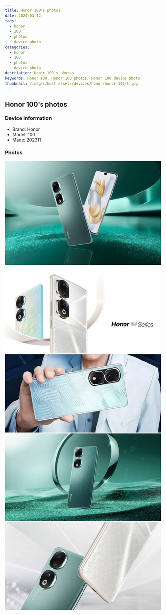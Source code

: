 ```yaml
---
title: Honor 100's photos
date: 2024-03-12
tags: 
  - honor
  - 100
  - photos
  - device photo
categories: 
  - honor
  - 100
  - photos
  - device photo
description: Honor 100's photos
keywords: Honor 100, Honor 100 photos, Honor 100 device photo
thumbnail: /images/best-assets/devices/honor/honor-100/1.jpg
---
```


## Honor 100's photos

### Device Information

- Brand: Honor
- Model: 100
- Made: 202311

### Photos

![/images/best-assets/devices/honor/honor-100/1.jpg](/images/best-assets/devices/honor/honor-100/1.jpg)
![/images/best-assets/devices/honor/honor-100/2.jpg](/images/best-assets/devices/honor/honor-100/2.jpg)
![/images/best-assets/devices/honor/honor-100/3.jpg](/images/best-assets/devices/honor/honor-100/3.jpg)
![/images/best-assets/devices/honor/honor-100/4.jpg](/images/best-assets/devices/honor/honor-100/4.jpg)
![/images/best-assets/devices/honor/honor-100/5.jpg](/images/best-assets/devices/honor/honor-100/5.jpg)
